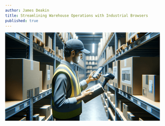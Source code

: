 ```yaml
---
author: James Deakin
title: Streamlining Warehouse Operations with Industrial Browsers
published: true
---
```


<img src="/Blog/Images/PostImages/2024-01-23/WarehouseWorker640.png" alt="Warehouse Worker" />



